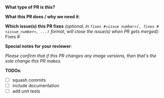 <!-- If this is your first PR, welcome! Please make sure you read the [contributing guidelines](../CONTRIBUTING.md#contributing-a-patch). -->
<!-- please add a icon to the title of this PR and delete this line and similar ones -->
<!-- the icon will be either ⚠️ (:warning:, major or breaking changes), ✨ (:sparkles:, feature additions), 🐛 (:bug:, patch and bugfixes), 📖 (:book:, documentation or proposals), or 🌱 (:seedling:, minor or other) -->

**What type of PR is this?**

<!--
Add one of the following kinds:
/kind feature           New functionality.
/kind bug               Fixes a newly discovered bug.
/kind api-change        Adds, removes, or changes an API
/kind cleanup           Adding tests, refactoring, fixing old bugs.
/kind deprecation       Related to a feature/enhancement marked for deprecation.
/kind design            Related to design.
/kind documentation     Adds documentation.
/kind failing-test      CI test case is failing consistently.
/kind flake             CI test case is showing intermittent failures.
/kind other             Related to updating dependencies, minor changes or other.
-->

**What this PR does / why we need it**:

**Which issue(s) this PR fixes** *(optional, in `fixes #<issue number>(, fixes #<issue_number>, ...)` format, will close the issue(s) when PR gets merged)*:
Fixes #

**Special notes for your reviewer**:

_Please confirm that if this PR changes any image versions, then that's the sole change this PR makes._

**TODOs**:
<!-- Put an "X" character inside the brackets of each completed task. Some may be optional depending on the PR. -->

- [ ] squash commits
- [ ] include documentation
- [ ] add unit tests
